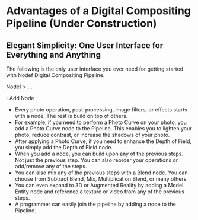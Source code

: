 # Advantages of a Digital Compositing Pipeline  (Under Construction)
 
## Elegant Simplicity: One User Interface for Everything and Anything
 
The following is the only user interface you ever need for getting started with Nodef Digital  Compositing Pipeline.
 
Node1 >
.
.
 
+Add Node
 
* Every photo operation, post-processing, image filters, or effects starts with  a node. The rest is build on top of others.
* For example, if you need to perform a Photo Curve on your photo, you add a Photo Curve node to the Pipeline. This enables you to lighten your photo, reduce contrast, or increase the shadows of your photo.
* After applying a Photo Curve, if you need to enhance the Depth of Field, you simply add the Depth of Field node.
* When you add a node, you can build upon any of the previous steps. Not just the previous step. You can also reorder your operations or add/remove any of the steps.
* You can also mix any of the previous steps with a Blend node. You can choose from Subtract Blend, Mix, Multiplication Blend, or many others.
* You can even expand to 3D or Augmented Reality by adding a Model Entity node and reference a texture or video from any of the previous steps.
* A programmer can easily join the pipeline by adding a node to the Pipeline. 
